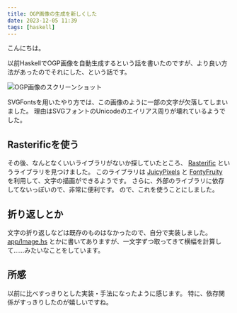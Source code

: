 ```yaml
---
title: OGP画像の生成を新しくした
date: 2023-12-05 11:39
tags: [haskell]
---
```


こんにちは。

以前HaskellでOGP画像を自動生成するという話を書いたのですが、より良い方法があったのでそれにした、という話です。

![OGP画像のスクリーンショット](/imgs/2023-12-05.png)

SVGFontsを用いたやり方では、この画像のように一部の文字が欠落してしまいました。
理由はSVGフォントのUnicodeのエイリアス周りが壊れているようでした。

## Rasterificを使う
その後、なんとなくいいライブラリがないか探していたところ、 [Rasterific](https://hackage.haskell.org/package/Rasterific) というライブラリを見つけました。
このライブラリは [JuicyPixels](https://hackage.haskell.org/package/JuicyPixels) と [FontyFruity](https://hackage.haskell.org/package/FontyFruity) を利用して、文字の描画ができるようです。
さらに、外部のライブラリに依存してないっぽいので、非常に便利です。
ので、これを使うことにしました。

## 折り返しとか
文字の折り返しなどは既存のものはなかったので、自分で実装しました。
[app/Image.hs](https://github.com/cordx56/blog.cordx.cx/blob/6c8945b2aecd6f0aacdc9d182201416c6027f199/app/Image.hs) とかに書いてありますが、一文字ずつ取ってきて横幅を計算して……みたいなことをしています。

## 所感
以前に比べすっきりとした実装・手法になったように感じます。
特に、依存関係がすっきりしたのが嬉しいですね。
